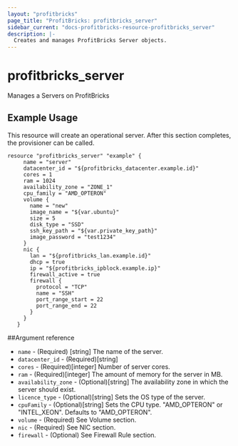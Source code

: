 ```yaml
---
layout: "profitbricks"
page_title: "ProfitBricks: profitbricks_server"
sidebar_current: "docs-profitbricks-resource-profitbricks_server"
description: |-
  Creates and manages ProfitBricks Server objects.
---
```


# profitbricks\_server

Manages a Servers on ProfitBricks

## Example Usage

This resource will create an operational server. After this section completes, the provisioner can be called.

```
resource "profitbricks_server" "example" {
     name = "server"
     datacenter_id = "${profitbricks_datacenter.example.id}"
     cores = 1
     ram = 1024
     availability_zone = "ZONE_1"
     cpu_family = "AMD_OPTERON"
     volume {
       name = "new"
       image_name = "${var.ubuntu}"
       size = 5
       disk_type = "SSD"
       ssh_key_path = "${var.private_key_path}"
       image_password = "test1234"
     }
     nic {
       lan = "${profitbricks_lan.example.id}"
       dhcp = true
       ip = "${profitbricks_ipblock.example.ip}"
       firewall_active = true
       firewall {
         protocol = "TCP"
         name = "SSH"
         port_range_start = 22
         port_range_end = 22
       }
     }
   }
```

##Argument reference

* `name` - (Required) [string] The name of the server.
* `datacenter_id` - (Required)[string] 
* `cores` - (Required)[integer] Number of server cores.
* `ram` - (Required)[integer] The amount of memory for the server in MB.
* `availability_zone` - (Optional)[string] The availability zone in which the server should exist.
* `licence_type` - (Optional)[string] Sets the OS type of the server.
* `cpuFamily` - (Optional)[string] Sets the CPU type. "AMD_OPTERON" or "INTEL_XEON". Defaults to "AMD_OPTERON".
* `volume` -  (Required) See Volume section.
* `nic` - (Required) See NIC section.
* `firewall` - (Optional) See Firewall Rule section.
